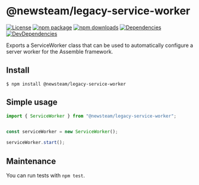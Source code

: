 # @newsteam/legacy-service-worker

[![License](https://img.shields.io/npm/l/@newsteam/legacy-service-worker.svg)](https://github.com/feight/packages/blob/master/LICENSE)
[![npm package](https://img.shields.io/npm/v/@newsteam/legacy-service-worker/latest.svg)](https://www.npmjs.com/package/@newsteam/legacy-service-worker)
[![npm downloads](https://img.shields.io/npm/dm/@newsteam/legacy-service-worker.svg)](https://www.npmjs.com/package/@newsteam/legacy-service-worker)
[![Dependencies](https://img.shields.io/david/feight/packages.svg?path=packages%2Futils)](https://david-dm.org/feight/packages?path=legacy-service-worker)
[![DevDependencies](https://img.shields.io/david/feight/packages.svg?path=packages%2Futils)](https://david-dm.org/feight/packages?type=dev&path=legacy-service-worker)

Exports a ServiceWorker class that can be used to automatically configure a server worker for the Assemble framework.

## Install

```
$ npm install @newsteam/legacy-service-worker
```
## Simple usage

```js
import { ServiceWorker } from "@newsteam/legacy-service-worker";


const serviceWorker = new ServiceWorker();

serviceWorker.start();

```
## Maintenance

You can run tests with `npm test`.
